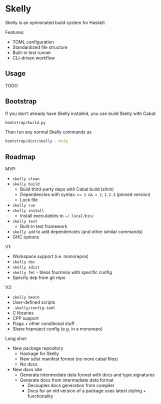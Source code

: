 # Skelly

Skelly is an opinionated build system for Haskell.

Features:
* TOML configuration
* Standardized file structure
* Built-in test runner
* CLI-driven workflow

## Usage

TODO

## Bootstrap

If you don't already have Skelly installed, you can build Skelly with Cabal:

```bash
bootstrap/build.py
```

Then run any normal Skelly commands as

```bash
bootstrap/dist/skelly --help
```

## Roadmap

MVP:
* `skelly clean`
* `skelly build`
    * Build third-party deps with Cabal build (shim)
    * Dependencies with syntax: `>= 1 && < 2`, `1.2.3` (pinned version)
    * Lock file
* `skelly run`
* `skelly install`
    * Install executables to `~/.local/bin/`
* `skelly test`
    * Built-in test framework
* `skelly add` to add dependencies (and other similar commands)
* GHC options

V1:
* Workspace support (i.e. monorepos)
* `skelly doc`
* `skelly sdist`
* `skelly fmt` - bless fourmolu with specific config
* Specify dep from git repo

V2:
* `skelly bench`
* User-defined scripts
* `.skelly/config.toml`
* C libraries
* CPP support
* Flags + other conditional stuff
* Share hsproject config (e.g. in a monorepo)

Long shot:
* New package repository
    * Hackage for Skelly
    * New sdist manifest format (no more cabal files)
    * No docs
* New docs site
    * Generate intermediate data format with docs and type signatures
    * Generate docs from intermediate data format
        * Decouples docs generation from compiler
        * Docs for an old version of a package uses latest styling + functionality
